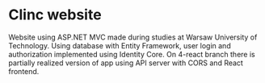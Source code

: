 # Clinc website

Website using ASP.NET MVC made during studies at Warsaw University of Technology. Using database with Entity Framework, user login and authorization implemented using Identity Core. On 4-react branch there is partially realized version of app using API server with CORS and React frontend.
